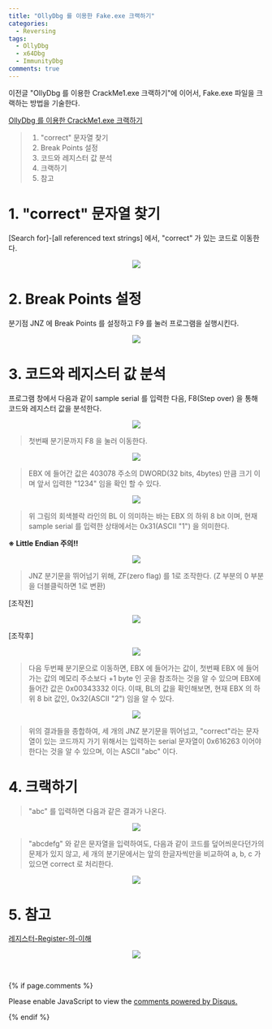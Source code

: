 ```yaml
---
title: "OllyDbg 를 이용한 Fake.exe 크랙하기"
categories:
  - Reversing
tags:
  - OllyDbg
  - x64Dbg
  - ImmunityDbg
comments: true
---
```


이전글 "OllyDbg 를 이용한 CrackMe1.exe 크랙하기"에 이어서, Fake.exe 파일을 크랙하는 방법을 기술한다.

[OllyDbg 를 이용한 CrackMe1.exe 크랙하기](https://holywaterkim.tistory.com/59?category=831422)

> 1. "correct" 문자열 찾기
> 2. Break Points 설정
> 3. 코드와 레지스터 값 분석
> 4. 크랙하기
> 5. 참고

# 1. "correct" 문자열 찾기

[Search for]-[all referenced text strings] 에서, "correct" 가 있는 코드로 이동한다.

<center><p><img src="/assets/2019-01-23-post-OllyDbg_Fake/1.jpg"></p></center>

# 2. Break Points 설정

분기점 JNZ 에 Break Points 를 설정하고 F9 를 눌러 프로그램을 실행시킨다.

<center><p><img src="/assets/2019-01-23-post-OllyDbg_Fake/2.jpg"></p></center>

# 3. 코드와 레지스터 값 분석

프로그램 창에서 다음과 같이 sample serial 를 입력한 다음, F8(Step over) 을 통해 코드와 레지스터 값을 분석한다.

<center><p><img src="/assets/2019-01-23-post-OllyDbg_Fake/3.jpg"></p></center>

> 첫번째 분기문까지 F8 을 눌러 이동한다.

<center><p><img src="/assets/2019-01-23-post-OllyDbg_Fake/3-1.jpg"></p></center>

> EBX 에 들어간 값은 403078 주소의 DWORD(32 bits, 4bytes) 만큼 크기 이며 앞서 입력한 "1234" 임을 확인 할 수 있다.

<center><p><img src="/assets/2019-01-23-post-OllyDbg_Fake/3-2.jpg"></p></center>

> 위 그림의 회색블락 라인의 BL 이 의미하는 바는 EBX 의 하위 8 bit 이며, 현재 sample serial 를 입력한 상태에서는 0x31(ASCII "1") 을 의미한다.

**※ Little Endian 주의!!**

<center><p><img src="/assets/2019-01-23-post-OllyDbg_Fake/3-3.jpg"></p></center>

> JNZ 분기문을 뛰어넘기 위해, ZF(zero flag) 를 1로 조작한다. (Z 부분의 0 부분을 더블클릭하면 1로 변환)

[조작전]

<center><p><img src="/assets/2019-01-23-post-OllyDbg_Fake/3-4.jpg"></p></center>

[조작후]

<center><p><img src="/assets/2019-01-23-post-OllyDbg_Fake/3-5.jpg"></p></center>

> 다음 두번째 분기문으로 이동하면, EBX 에 들어가는 값이, 첫번째 EBX 에 들어가는 값의 메모리 주소보다 +1 byte 인 곳을 참조하는 것을 알 수 있으며 EBX에 들어간 값은 0x00343332 이다. 이때, BL의 값을 확인해보면, 현재 EBX 의 하위 8 bit 값인, 0x32(ASCII "2") 임을 알 수 있다.

<center><p><img src="/assets/2019-01-23-post-OllyDbg_Fake/3-6.jpg"></p></center>

> 위의 결과들을 종합하여, 세 개의 JNZ 분기문을 뛰어넘고, "correct"라는 문자열이 있는 코드까지 가기 위해서는 입력하는 serial 문자열이 0x616263 이어야 한다는 것을 알 수 있으며, 이는 ASCII "abc" 이다.

# 4. 크랙하기

> "abc" 를 입력하면 다음과 같은 결과가 나온다.

<center><p><img src="/assets/2019-01-23-post-OllyDbg_Fake/4-1.jpg"></p></center>

> "abcdefg" 와 같은 문자열을 입력하여도, 다음과 같이 코드를 덮어씌운다던가의 문제가 있지 않고, 세 개의 분기문에서는 앞의 한글자씩만을 비교하여 a, b, c 가 있으면 correct 로 처리한다. 

<center><p><img src="/assets/2019-01-23-post-OllyDbg_Fake/4-2.jpg"></p></center>

# 5. 참고

[레지스터-Register-의-이해](https://orang.tistory.com/entry/%EB%A0%88%EC%A7%80%EC%8A%A4%ED%84%B0-Register-%EC%9D%98-%EC%9D%B4%ED%95%B4)

<center><p><img src="/assets/2019-01-23-post-OllyDbg_Fake/5.jpg"></p></center>

<br>

{% if page.comments %}

<div id="disqus_thread"></div>
<script>

/**
*  RECOMMENDED CONFIGURATION VARIABLES: EDIT AND UNCOMMENT THE SECTION BELOW TO INSERT DYNAMIC VALUES FROM YOUR PLATFORM OR CMS.
*  LEARN WHY DEFINING THESE VARIABLES IS IMPORTANT: https://disqus.com/admin/universalcode/#configuration-variables*/
/*
var disqus_config = function () {
this.page.url = PAGE_URL;  // Replace PAGE_URL with your page's canonical URL variable
this.page.identifier = PAGE_IDENTIFIER; // Replace PAGE_IDENTIFIER with your page's unique identifier variable
};
*/
(function() { // DON'T EDIT BELOW THIS LINE
var d = document, s = d.createElement('script');
s.src = 'https://https-c0msherl0ck-github-io.disqus.com/embed.js';
s.setAttribute('data-timestamp', +new Date());
(d.head || d.body).appendChild(s);
})();
</script>
<noscript>Please enable JavaScript to view the <a href="https://disqus.com/?ref_noscript">comments powered by Disqus.</a></noscript>
                            
{% endif %}

